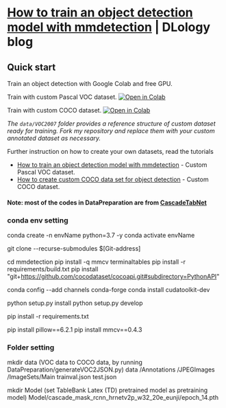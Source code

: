# [How to train an object detection model with mmdetection](https://www.dlology.com/blog/how-to-train-an-object-detection-model-with-mmdetection/) | DLology blog

## Quick start
Train an object detection with Google Colab and free GPU.

Train with custom Pascal VOC dataset.
[![Open in Colab](https://colab.research.google.com/assets/colab-badge.svg)](https://colab.research.google.com/github/Tony607/mmdetection_object_detection_demo/blob/master/mmdetection_train_custom_data.ipynb)

Train with custom COCO dataset.
[![Open in Colab](https://colab.research.google.com/assets/colab-badge.svg)](https://colab.research.google.com/github/Tony607/mmdetection_object_detection_demo/blob/master/mmdetection_train_custom_coco_data.ipynb)

*The `data/VOC2007` folder provides a reference structure of custom dataset ready for training. Fork my repository and replace them with your custom annotated dataset as necessary.*


Further instruction on how to create your own datasets, read the tutorials
- [How to train an object detection model with mmdetection](https://www.dlology.com/blog/how-to-train-an-object-detection-model-with-mmdetection/) - Custom Pascal VOC dataset.
- [How to create custom COCO data set for object detection](https://www.dlology.com/blog/how-to-create-custom-coco-data-set-for-object-detection/) - Custom COCO dataset.

#### Note: most of the codes in DataPreparation are from [CascadeTabNet](https://github.com/DevashishPrasad/CascadeTabNet)

### conda env setting
conda create -n envName python=3.7 -y
conda activate envName

git clone --recurse-submodules $[Git-address]

cd mmdetection
pip install -q mmcv terminaltables
pip install -r requirements/build.txt
pip install "git+https://github.com/cocodataset/cocoapi.git#subdirectory=PythonAPI"

conda config --add channels conda-forge
conda install cudatoolkit-dev

python setup.py install
python setup.py develop

pip install -r requirements.txt

pip install pillow==6.2.1
pip install mmcv==0.4.3

### Folder setting
mkdir data
(VOC data to COCO data, by running DataPreparation/generateVOC2JSON.py)
data
    /Annotations
    /JPEGImages
    /ImageSets/Main
    trainval.json
    test.json


mkdir Model
(set TableBank Latex (TD) pretrained model as pretraining model)
Model/cascade_mask_rcnn_hrnetv2p_w32_20e_eunji/epoch_14.pth

